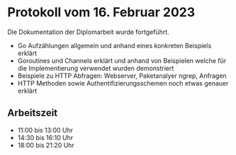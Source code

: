 # Protokoll vom 16. Februar 2023 

Die Dokumentation der Diplomarbeit wurde fortgeführt. 
- Go Aufzählungen allgemein und anhand eines konkreten Beispiels erklärt
- Goroutines und Channels erklärt und anhand von Beispielen welche für die Implementierung verwendet wurden demonstriert
- Beispiele zu HTTP Abfragen: Webserver, Paketanalyer ngrep, Anfragen
- HTTP Methoden sowie Authentifizierungsschemen noch etwas genauer erklärt

## Arbeitszeit
<!-- { "progress": true, "date": ["23/02/16"] } -->
- 11:00 bis 13:00 Uhr
- 14:30 bis 16:10 Uhr
- 18:00 bis 21:20 Uhr 
<!-- { "progress": false } -->
